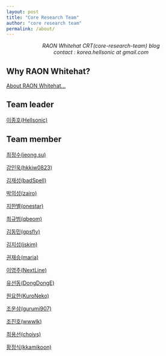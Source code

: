 ```yaml
---
layout: post
title: "Core Research Team"
author: "core research team"
permalink: /about/
---
```


<center><i>RAON Whitehat CRT(core-research-team) blog</i></center>
<center><i>contact : korea.hellsonic at gmail.com</i></center>

## Why RAON Whitehat?

[About RAON Whitehat...](https://www.whitehat.co.kr/ko/)

## Team leader
[이종호(Hellsonic)](https://blog.hellsonic.kr/)

## Team member
[최정수(jeong.su)](https://tblog.jeong.su/category/Profile)

[강인욱(hkkiw0823)](https://github.com/hkkiw0823/hkkiw0823.github.io)

[김재성(badSpell)](#)

[박의성(zairo)](https://zairo.tistory.com/)

[지한별(onestar)](https://blog.1-star.kr)

[최규범(qbeom)](#)


[김동민(gpsfly)](https://blog.int80.kr)

[김지섭(jskim)](#)

[권재승(maria)](https://xerxes-break.tistory.com/pages/About-Me)

[이영주(NextLine)](https://lordofpwn.kr/about/)

[유선동(DongDongE)](https://blog.d0ngd0nge.xyz)

[원요한(KuroNeko)](https://nekoplu5.tistory.com)

[조운삼(gurumi907)](#)

[조진호(wwwlk)](#)

[최용선(choiys)](https://blog.choiys.kr)

[황정식(kkamikoon)](https://kkamikoon.tistory.com)
